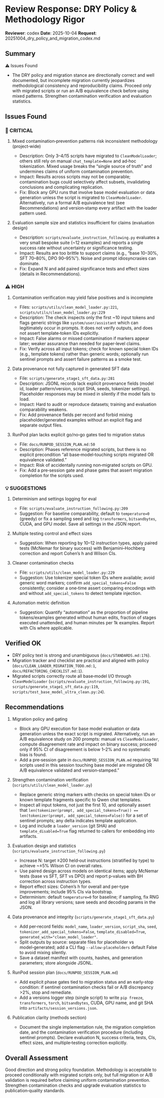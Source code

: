 # Review Response: DRY Policy & Methodology Rigor

**Reviewer**: codex
**Date**: 2025-10-04
**Request**: 20251004_dry_policy_and_migration_codex.md

## Summary
⚠️ Issues Found

- The DRY policy and migration stance are directionally correct and well documented, but incomplete migration currently jeopardizes methodological consistency and reproducibility claims. Proceed only with migrated scripts or run an A/B equivalence check before using mixed patterns. Strengthen contamination verification and evaluation statistics.

## Issues Found

### 🚨 CRITICAL
1. Mixed contamination‑prevention patterns risk inconsistent methodology (project‑wide)
   - Description: Only 3–4/15 scripts have migrated to `CleanModelLoader`; others still rely on manual `chat_template=None` and ad‑hoc tokenization. Mixed usage breaks the “single source of truth” and undermines claims of uniform contamination prevention.
   - Impact: Results across scripts may not be comparable; contamination bugs could selectively affect subsets, invalidating conclusions and complicating replication.
   - Fix: Block any GPU runs that involve base model evaluation or data generation unless the script is migrated to `CleanModelLoader`. Alternatively, run a formal A/B equivalence test (see Recommendations) and version‑stamp every artifact with the loader pattern used.

2. Evaluation sample size and statistics insufficient for claims (evaluation design)
   - Description: `scripts/evaluate_instruction_following.py` evaluates a very small bespoke suite (~12 examples) and reports a single success rate without uncertainty or significance testing.
   - Impact: Results are too brittle to support claims (e.g., “base 10–30%, SFT 70–80%, DPO 90–95%”). Noise and prompt idiosyncrasies can dominate.
   - Fix: Expand N and add paired significance tests and effect sizes (details in Recommendations).

### ⚠️ HIGH
1. Contamination verification may yield false positives and is incomplete
   - Files: `scripts/utils/clean_model_loader.py:221`, `scripts/utils/clean_model_loader.py:229`
   - Description: The check inspects only the first ~10 input tokens and flags generic strings like `system/user/assistant` which can legitimately occur in prompts. It does not verify outputs, and does not assert template‑token IDs explicitly.
   - Impact: False alarms or missed contamination if markers appear later; weaker assurance than needed for paper‑level claims.
   - Fix: Verify across all input tokens; check for known special token IDs (e.g., template tokens) rather than generic words; optionally run sentinel prompts and assert failure patterns as a smoke test.

2. Data provenance not fully captured in generated SFT data
   - File: `scripts/generate_stage1_sft_data.py:281`
   - Description: JSONL records lack explicit provenance fields (model id, loader pattern/version, script SHA, seeds, tokenizer settings). Placeholder responses may be mixed in silently if the model fails to load.
   - Impact: Hard to audit or reproduce datasets; training and evaluation comparability weakens.
   - Fix: Add provenance fields per record and forbid mixing placeholder/generated examples without an explicit flag and separate output files.

3. RunPod plan lacks explicit go/no‑go gates tied to migration status
   - File: `docs/RUNPOD_SESSION_PLAN.md:50`
   - Description: Phases reference migrated scripts, but there is no explicit precondition “all base‑model‑touching scripts migrated OR equivalence validated.”
   - Impact: Risk of accidentally running non‑migrated scripts on GPU.
   - Fix: Add a pre‑session gate and phase gates that assert migration completion for the scripts used.

### 💡 SUGGESTIONS
1. Determinism and settings logging for eval
   - File: `scripts/evaluate_instruction_following.py:209`
   - Suggestion: For baseline comparability, default to `temperature=0` (greedy) or fix a sampling seed and log `transformers`, `bitsandbytes`, CUDA, and GPU model. Save all settings in the JSON report.

2. Multiple testing control and effect sizes
   - Suggestion: When reporting by 10–12 instruction types, apply paired tests (McNemar for binary success) with Benjamini–Hochberg correction and report Cohen’s h and Wilson CIs.

3. Cleaner contamination checks
   - File: `scripts/utils/clean_model_loader.py:229`
   - Suggestion: Use tokenizer special token IDs where available; avoid generic word markers; confirm `add_special_tokens=False` consistently; consider a one‑time assert comparing encodings with and without `add_special_tokens` to detect template injection.

4. Automation metric definition
   - Suggestion: Quantify “automation” as the proportion of pipeline tokens/examples generated without human edits, fraction of stages executed unattended, and human minutes per 1k examples. Report with CIs where applicable.

## Verified OK
- DRY policy text is strong and unambiguous (`docs/STANDARDS.md:176`).
- Migration tracker and checklist are practical and aligned with policy (`docs/CLEAN_LOADER_MIGRATION_TODO.md:1`, `docs/REFACTORING_CHECKLIST.md:1`).
- Migrated scripts correctly route all base‑model I/O through `CleanModelLoader` (`scripts/evaluate_instruction_following.py:191`, `scripts/generate_stage1_sft_data.py:119`, `scripts/test_base_model_ultra_clean.py:24`).

## Recommendations
1. Migration policy and gating
   - Block any GPU execution for base model evaluation or data generation unless the exact script is migrated. Alternatively, run an A/B equivalence study on 200 prompts: manual vs `CleanModelLoader`, compute disagreement rate and impact on binary success; proceed only if 95% CI of disagreement is below 1–2% and no systematic bias is found.
   - Add a pre‑session gate in `docs/RUNPOD_SESSION_PLAN.md` requiring “All scripts used in this session touching base model are migrated OR A/B equivalence validated and version‑stamped.”

2. Strengthen contamination verification (`scripts/utils/clean_model_loader.py`)
   - Replace generic string markers with checks on special token IDs or known template fragments specific to Qwen chat templates.
   - Inspect all input tokens, not just the first 10, and optionally assert that `len(tokenizer(prompt, add_special_tokens=True)) == len(tokenizer(prompt, add_special_tokens=False))` for a set of sentinel prompts; any delta indicates template application.
   - Log and include a `loader_version` (git SHA) and `template_disabled=True` flag returned to callers for embedding into artifacts.

3. Evaluation design and statistics (`scripts/evaluate_instruction_following.py`)
   - Increase N: target ≥200 held‑out instructions (stratified by type) to achieve ~±5% Wilson CI on overall rates.
   - Use paired design across models on identical items; apply McNemar tests (base vs SFT, SFT vs DPO) and report p‑values with BH correction across instruction types.
   - Report effect sizes: Cohen’s h for overall and per‑type improvements; include 95% CIs via bootstrap.
   - Determinism: default `temperature=0` for baseline; if sampling, fix RNG and log all library versions; save seeds and decoding params in the JSON.

4. Data provenance and integrity (`scripts/generate_stage1_sft_data.py`)
   - Add per‑record fields: `model_name`, `loader_version`, `script_sha`, `seed`, `tokenizer_add_special_tokens=False`, `template_disabled=True`, `generated_with="clean_model_loader"`.
   - Split outputs by source: separate files for placeholder vs model‑generated; add a CLI flag `--allow-placeholders` default False to avoid mixing silently.
   - Save a dataset manifest with counts, hashes, and generation parameters; store alongside JSONL.

5. RunPod session plan (`docs/RUNPOD_SESSION_PLAN.md`)
   - Add explicit phase gates tied to migration status and an early‑stop condition: if sentinel contamination checks fail or A/B discrepancy >2%, stop and remediate.
   - Add a versions logger step (single script) to write `pip freeze`, `transformers`, `torch`, `bitsandbytes`, CUDA, GPU name, and git SHA into `artifacts/session_versions.json`.

6. Publication clarity (methods section)
   - Document the single implementation rule, the migration completion date, and the contamination verification procedure (including sentinel prompts). Declare evaluation N, success criteria, tests, CIs, effect sizes, and multiple‑testing correction explicitly.

## Overall Assessment
Good direction and strong policy foundation. Methodology is acceptable to proceed conditionally with migrated scripts only, but full migration or A/B validation is required before claiming uniform contamination prevention. Strengthen contamination checks and upgrade evaluation statistics to publication‑quality standards.

